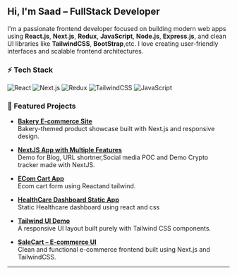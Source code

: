 ## Hi, I'm Saad – FullStack Developer

I'm a passionate frontend developer focused on building modern web apps using **React.js**, **Next.js**, **Redux**, **JavaScript**, **Node.js**, **Express.js**, and clean UI libraries like **TailwindCSS**, **BootStrap**,etc. I love creating user-friendly interfaces and scalable frontend architectures.

### ⚡ Tech Stack
![React](https://img.shields.io/badge/-React-black?style=flat-square&logo=react)
![Next.js](https://img.shields.io/badge/-Next.js-black?style=flat-square&logo=next.js)
![Redux](https://img.shields.io/badge/-Redux-black?style=flat-square&logo=redux)
![TailwindCSS](https://img.shields.io/badge/-TailwindCSS-black?style=flat-square&logo=tailwind-css)
![JavaScript](https://img.shields.io/badge/-JavaScript-black?style=flat-square&logo=javascript)

### 📌 Featured Projects

- [**Bakery E-commerce Site**](https://bakery-ecom.vercel.app/)  
  Bakery-themed product showcase built with Next.js and responsive design.
- [**NextJS App with Multiple Features**](https://next-js-multi-feature-app.vercel.app/)  
  Demo for Blog, URL shortner,Social media POC and Demo Crypto tracker made with NextJS.
- [**ECom Cart  App**](https://kyc-task.vercel.app/)  
  Ecom cart form using Reactand tailwind.
- [**HealthCare Dashboard Static  App**](https://healthcare-dashboard-sooty.vercel.app/)  
  Static Healthcare dashboard using react and css
- [**Tailwind UI Demo**](https://tailwind-project-theta-five.vercel.app/)  
  A responsive UI layout built purely with Tailwind CSS components.

- [**SaleCart – E-commerce UI**](https://salecart.vercel.app/)  
  Clean and functional e-commerce frontend built using Next.js and TailwindCSS.



---
